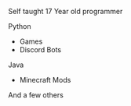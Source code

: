 Self taught 17 Year old programmer

Python
  - Games
  - Discord Bots

Java
  - Minecraft Mods

And a few others
<!---
thehamish555/thehamish555 is a ✨ special ✨ repository because its `README.md` (this file) appears on your GitHub profile.
You can click the Preview link to take a look at your changes.
--->
